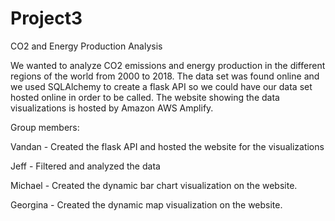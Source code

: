 # Project3
CO2 and Energy Production Analysis

We wanted to analyze CO2 emissions and energy production in the different regions of the world from 2000 to 2018.
The data set was found online and we used SQLAlchemy to create a flask API so we could have our data set hosted online in order to be called.
The website showing the data visualizations is hosted by Amazon AWS Amplify.

Group members:

Vandan - Created the flask API and hosted the website for the visualizations

Jeff - Filtered and analyzed the data

Michael - Created the dynamic bar chart visualization on the website.

Georgina - Created the dynamic map visualization on the website.
